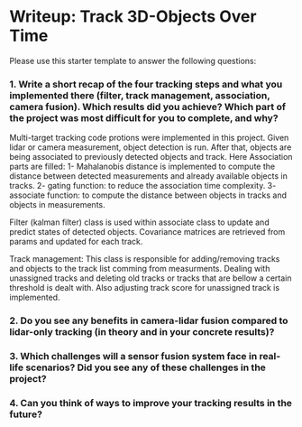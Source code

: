 # Writeup: Track 3D-Objects Over Time

Please use this starter template to answer the following questions:

### 1. Write a short recap of the four tracking steps and what you implemented there (filter, track management, association, camera fusion). Which results did you achieve? Which part of the project was most difficult for you to complete, and why?

Multi-target tracking code protions were implemented in this project. Given lidar or camera measurement, object detection is run.
After that, objects are being associated to previously detected objects and track. 
Here Association parts are filled: 
1- Mahalanobis distance is implemented to compute the distance between detected measurements and already available objects in tracks. 
2- gating function: to reduce the association time complexity.
3- associate function: to compute the distance between objects in tracks and objects in measurements.

Filter (kalman filter) class is used within associate class to update and predict states of detected objects. Covariance matrices are retrieved from params and updated for each track.

Track management: This class is responsible for adding/removing tracks and objects to the track list comming from measurments. Dealing with unassigned tracks and deleting old tracks or tracks that are bellow a certain threshold is dealt with. Also adjusting track score for unassigned track is implemented.

### 2. Do you see any benefits in camera-lidar fusion compared to lidar-only tracking (in theory and in your concrete results)? 


### 3. Which challenges will a sensor fusion system face in real-life scenarios? Did you see any of these challenges in the project?


### 4. Can you think of ways to improve your tracking results in the future?

